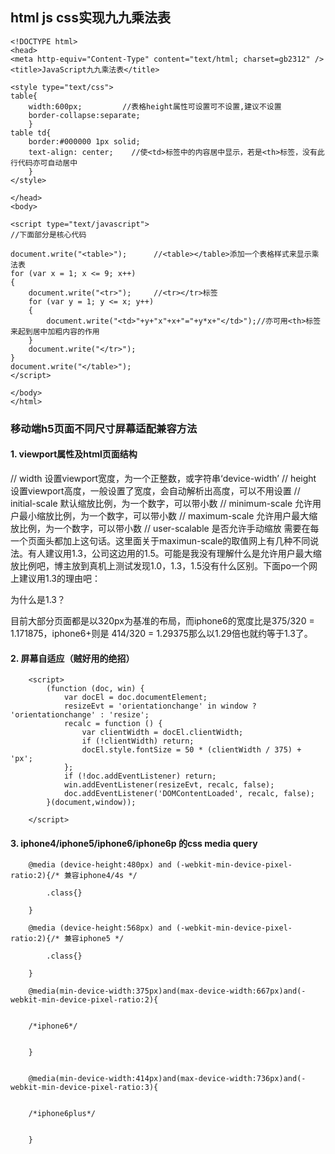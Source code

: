 ## html js css实现九九乘法表
    <!DOCTYPE html>  
    <head>  
    <meta http-equiv="Content-Type" content="text/html; charset=gb2312" />  
    <title>JavaScript九九乘法表</title>  

    <style type="text/css">  
    table{  
        width:600px;         //表格height属性可设置可不设置,建议不设置
        border-collapse:separate;
        } 
    table td{  
        border:#000000 1px solid;
        text-align: center;    //使<td>标签中的内容居中显示，若是<th>标签，没有此行代码亦可自动居中
        }  
    </style>

    </head>  
    <body>  

    <script type="text/javascript">  
    //下面部分是核心代码

    document.write("<table>");      //<table></table>添加一个表格样式来显示乘法表 
    for (var x = 1; x <= 9; x++)  
    {  
        document.write("<tr>");     //<tr></tr>标签
        for (var y = 1; y <= x; y++)
        {  
            document.write("<td>"+y+"x"+x+"="+y*x+"</td>");//亦可用<th>标签来起到居中加粗内容的作用
        }                                                    
        document.write("</tr>");  
    }  
    document.write("</table>");    
    </script> 

    </body>  
    </html>

### 移动端h5页面不同尺寸屏幕适配兼容方法

#### 1. viewport属性及html页面结构

<meta name="viewport" content="width=device-width,initial-scale=1.0,minimum-scale=1.0,maximum-scale=1.0,user-scalable=no" />
// width    设置viewport宽度，为一个正整数，或字符串‘device-width’
// height   设置viewport高度，一般设置了宽度，会自动解析出高度，可以不用设置
// initial-scale    默认缩放比例，为一个数字，可以带小数
// minimum-scale    允许用户最小缩放比例，为一个数字，可以带小数
// maximum-scale    允许用户最大缩放比例，为一个数字，可以带小数
// user-scalable    是否允许手动缩放
需要在每一个页面头都加上这句话。这里面关于maximun-scale的取值网上有几种不同说法。有人建议用1.3，公司这边用的1.5。可能是我没有理解什么是允许用户最大缩放比例吧，博主放到真机上测试发现1.0，1.3，1.5没有什么区别。下面po一个网上建议用1.3的理由吧：

为什么是1.3？

目前大部分页面都是以320px为基准的布局，而iphone6的宽度比是375/320 = 1.171875，iphone6+则是 414/320 = 1.29375那么以1.29倍也就约等于1.3了。



#### 2. 屏幕自适应（贼好用的绝招）

        <script>
            (function (doc, win) {
                var docEl = doc.documentElement;
                resizeEvt = 'orientationchange' in window ? 'orientationchange' : 'resize';
                recalc = function () {
                    var clientWidth = docEl.clientWidth;
                    if (!clientWidth) return;
                    docEl.style.fontSize = 50 * (clientWidth / 375) + 'px';
                };
                if (!doc.addEventListener) return;
                win.addEventListener(resizeEvt, recalc, false);
                doc.addEventListener('DOMContentLoaded', recalc, false);
            }(document,window));

        </script>


#### 3. iphone4/iphone5/iphone6/iphone6p 的css media query

        @media (device-height:480px) and (-webkit-min-device-pixel-ratio:2){/* 兼容iphone4/4s */

            .class{}

        }

        @media (device-height:568px) and (-webkit-min-device-pixel-ratio:2){/* 兼容iphone5 */

            .class{}

        }

        @media(min-device-width:375px)and(max-device-width:667px)and(-webkit-min-device-pixel-ratio:2){


        /*iphone6*/


        }


        @media(min-device-width:414px)and(max-device-width:736px)and(-webkit-min-device-pixel-ratio:3){


        /*iphone6plus*/


        }
